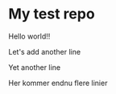 # My test repo

Hello world!!

Let's add another line

Yet another line

Her kommer endnu flere linier
